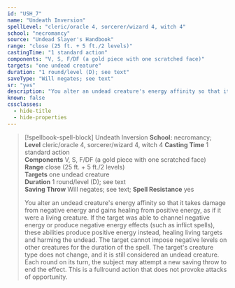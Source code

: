 ```yaml
---
id: "USH_7"
name: "Undeath Inversion"
spellLevel: "cleric/oracle 4, sorcerer/wizard 4, witch 4"
school: "necromancy"
source: "Undead Slayer's Handbook"
range: "close (25 ft. + 5 ft./2 levels)"
castingTime: "1 standard action"
components: "V, S, F/DF (a gold piece with one scratched face)"
targets: "one undead creature"
duration: "1 round/level (D); see text"
saveType: "Will negates; see text"
sr: "yes"
description: "You alter an undead creature's energy affinity so that it takes damage from negative energy and gains healing from positive energy, as if it were a living creature. If the target was able to channel negative energy or produce negative energy effects (such as inflict spells), these abilities produce positive energy instead, healing living targets and harming the undead. The target cannot impose negative levels on other creatures for the duration of the spell. The target's creature type does not change, and it is still considered an undead creature. Each round on its turn, the subject may attempt a new saving throw to end the effect. This is a fullround action that does not provoke attacks of opportunity."
known: false
cssclasses:
  - hide-title
  - hide-properties
---
```


> [!spellbook-spell-block] Undeath Inversion
> **School:** necromancy; **Level** cleric/oracle 4, sorcerer/wizard 4, witch 4
> **Casting Time** 1 standard action  
> **Components** V, S, F/DF (a gold piece with one scratched face)  
> **Range** close (25 ft. + 5 ft./2 levels)  
> **Targets** one undead creature  
> **Duration** 1 round/level (D); see text  
> **Saving Throw** Will negates; see text; **Spell Resistance** yes
> 
> You alter an undead creature's energy affinity so that it takes damage from negative energy and gains healing from positive energy, as if it were a living creature. If the target was able to channel negative energy or produce negative energy effects (such as inflict spells), these abilities produce positive energy instead, healing living targets and harming the undead. The target cannot impose negative levels on other creatures for the duration of the spell. The target's creature type does not change, and it is still considered an undead creature. Each round on its turn, the subject may attempt a new saving throw to end the effect. This is a fullround action that does not provoke attacks of opportunity.